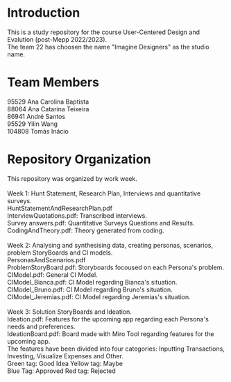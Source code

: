 # Introduction
This is a study repository for the course User-Centered Design and Evalution (post-Mepp 2022/2023). <br />
The team 22 has choosen the name "Imagine Designers" as the studio name.
# Team Members
95529  Ana Carolina Baptista <br />
88064  Ana Catarina Teixeira <br />
86941  André Santos <br />
95529  Yilin Wang <br />
104808 Tomás Inácio <br />
# Repository Organization
This repository was organized by work week. <br />
<br />
Week 1: Hunt Statement, Research Plan, Interviews and quantitative surveys.<br />
HuntStatementAndResearchPlan.pdf <br />
InterviewQuotations.pdf: Transcribed interviews. <br />
Survey answers.pdf: Quantitative Surveys Questions and Results. <br />
CodingAndTheory.pdf: Theory generated from coding.<br />
<br />
Week 2: Analysing and synthesising data, creating personas, scenarios, problem StoryBoards and CI models. <br />
PersonasAndScenarios.pdf <br />
ProblemStoryBoard.pdf: Storyboards focoused on each Persona's problem. <br />
CIModel.pdf: General CI Model. <br />
CIModel_Bianca.pdf: CI Model regarding Bianca's situation.<br />
CIModel_Bruno.pdf: CI Model regarding Bruno's situation.<br />
CIModel_Jeremias.pdf: CI Model regarding Jeremias's situation.<br />
<br />
Week 3: Solution StoryBoards and Ideation. <br />
Ideation.pdf: Features for the upcoming app regarding each Persona's needs and preferences. <br />
IdeationBoard.pdf: Board made with Miro Tool regarding features for the upcoming app. <br />
The features have been divided into four categories: Inputting Transactions, Investing, Visualize Expenses and Other. <br />
Green tag: Good Idea Yellow tag: Maybe <br />
Blue Tag: Approved Red tag: Rejected <br />
